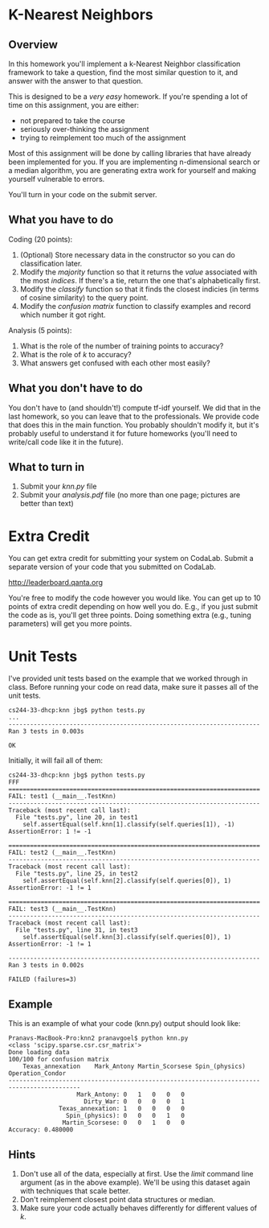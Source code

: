K-Nearest Neighbors
=

Overview
--------

In this homework you'll implement a k-Nearest Neighbor classification
framework to take a question, find the most similar question to it,
and answer with the answer to that question.

This is designed to be a *very easy* homework.  If you're spending a
lot of time on this assignment, you are either:

* not prepared to take the course 
* seriously over-thinking the assignment
* trying to reimplement too much of the assignment

Most of this assignment will be done by calling libraries that have
already been implemented for you.  If you are implementing
n-dimensional search or a median algorithm, you are generating extra
work for yourself and making yourself vulnerable to errors.

You'll turn in your code on the submit server.

What you have to do
----

Coding (20 points):

1.  (Optional) Store necessary data in the constructor so you can do classification later.
1.  Modify the _majority_ function so that it returns the *value* associated with the most *indices*.  If there's a tie, return the one that's alphabetically first.
1.  Modify the _classify_ function so that it finds the closest indicies (in terms of cosine similarity) to the query point.
1.  Modify the _confusion matrix_ function to classify examples and record which number it got right.

Analysis (5 points):

1.  What is the role of the number of training points to accuracy?
1.  What is the role of _k_ to accuracy?
1.  What answers get confused with each other most easily?

What you don't have to do
-------
You don't have to (and shouldn't!) compute tf-idf yourself.  We did that in the last homework, so you can leave that to the professionals.  We provide code that does this in the main function.  You probably shouldn't modify it, but it's probably useful to understand it for future homeworks (you'll need to write/call code like it in the future).

What to turn in
-

1.  Submit your _knn.py_ file
1.  Submit your _analysis.pdf_ file (no more than one page; pictures
    are better than text)

Extra Credit
=
You can get extra credit for submitting your system on CodaLab.  Submit a separate version of your code that you submitted on CodaLab.

http://leaderboard.qanta.org

You're free to modify the code however you would like.  You can get up to 10 points of extra credit depending on how well you do.  E.g., if you just submit the code as is, you'll get three points.  Doing something extra (e.g., tuning parameters) will get you more points.

Unit Tests
=

I've provided unit tests based on the example that we worked through
in class.  Before running your code on read data, make sure it passes
all of the unit tests.


```
cs244-33-dhcp:knn jbg$ python tests.py
...
----------------------------------------------------------------------
Ran 3 tests in 0.003s

OK
```

Initially, it will fail all of them:
```
cs244-33-dhcp:knn jbg$ python tests.py
FFF
======================================================================
FAIL: test1 (__main__.TestKnn)
----------------------------------------------------------------------
Traceback (most recent call last):
  File "tests.py", line 20, in test1
    self.assertEqual(self.knn[1].classify(self.queries[1]), -1)
AssertionError: 1 != -1

======================================================================
FAIL: test2 (__main__.TestKnn)
----------------------------------------------------------------------
Traceback (most recent call last):
  File "tests.py", line 25, in test2
    self.assertEqual(self.knn[2].classify(self.queries[0]), 1)
AssertionError: -1 != 1

======================================================================
FAIL: test3 (__main__.TestKnn)
----------------------------------------------------------------------
Traceback (most recent call last):
  File "tests.py", line 31, in test3
    self.assertEqual(self.knn[3].classify(self.queries[0]), 1)
AssertionError: -1 != 1

----------------------------------------------------------------------
Ran 3 tests in 0.002s

FAILED (failures=3)
```

Example
-

This is an example of what your code (knn.py) output should look like:
```
Pranavs-MacBook-Pro:knn2 pranavgoel$ python knn.py 
<class 'scipy.sparse.csr.csr_matrix'>
Done loading data
100/100 for confusion matrix
	Texas_annexation	Mark_Antony	Martin_Scorsese	Spin_(physics)	Operation_Condor
------------------------------------------------------------------------------------------
                   Mark_Antony:	0	1	0	0	0
                     Dirty_War:	0	0	0	0	1
              Texas_annexation:	1	0	0	0	0
                Spin_(physics):	0	0	0	1	0
               Martin_Scorsese:	0	0	1	0	0
Accuracy: 0.480000
```

Hints
-

1.  Don't use all of the data, especially at first.  Use the _limit_
    command line argument (as in the above example).  We'll be using
    this dataset again with techniques that scale better.
1.  Don't reimplement closest point data structures or median.
1.  Make sure your code actually behaves differently for different
    values of _k_.
